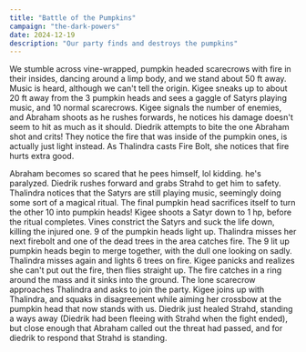 ```yaml
---
title: "Battle of the Pumpkins"
campaign: "the-dark-powers"
date: 2024-12-19
description: "Our party finds and destroys the pumpkins"
---
```


We stumble across vine-wrapped, pumpkin headed scarecrows with fire in their insides, dancing around a limp body, and we stand about 50 ft away. Music is heard, although we can't tell the origin. Kigee sneaks up to about 20 ft away from the 3 pumpkin heads and sees a gaggle of Satyrs playing music, and 10 normal scarecrows. Kigee signals the number of enemies, and Abraham shoots as he rushes forwards, he notices his damage doesn't seem to hit as much as it should. Diedrik attempts to bite the one Abraham shot and crits! They notice the fire that was inside of the pumpkin ones, is actually just light instead. As Thalindra casts Fire Bolt, she notices that fire hurts extra good.

Abraham becomes so scared that he pees himself, lol kidding. he's paralyzed. Diedrik rushes forward and grabs Strahd to get him to safety. Thalindra notices that the Satyrs are still playing music, seemingly doing some sort of a magical ritual. The final pumpkin head sacrifices itself to turn the other 10 into pumpkin heads! Kigee shoots a Satyr down to 1 hp, before the ritual completes. Vines constrict the Satyrs and suck the life down, killing the injured one. 9 of the pumpkin heads light up. Thalindra misses her next firebolt and one of the dead trees in the area catches fire. The 9 lit up pumpkin heads begin to merge together, with the dull one looking on sadly. Thalindra misses again and lights 6 trees on fire. Kigee panicks and realizes she can't put out the fire, then flies straight up. The fire catches in a ring around the mass and it sinks into the ground. The lone scarecrow approaches Thalindra and asks to join the party. Kigee joins up with Thalindra, and squaks in disagreement while aiming her crossbow at the pumpkin head that now stands with us. Diedrik just healed Strahd, standing a ways away (Diedrik had been fleeing with Strahd when the fight ended), but close enough that Abraham called out the threat had passed, and for diedrik to respond that Strahd is standing.
